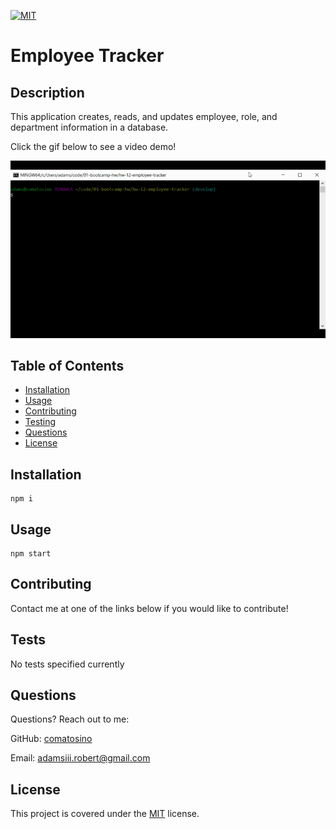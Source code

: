 
  [![MIT](https://img.shields.io/badge/license-MIT-green)](https://opensource.org/licenses/MIT)
# Employee Tracker

## Description

This application creates, reads, and updates employee, role, and department information in a database.

Click the gif below to see a video demo!

[![link to video](./assets/employee-tracker.gif)](https://drive.google.com/file/d/1eCx1ITDIWLTwsx-tIBMbdGKAru4zVH19/view)

## Table of Contents

- [Installation](#installation)
- [Usage](#usage)
- [Contributing](#Contributing)
- [Testing](#Testing)
- [Questions](#Questions)
- [License](#License)

## Installation
```
npm i
```
## Usage
```
npm start
```
## Contributing

Contact me at one of the links below if you would like to contribute!

## Tests

No tests specified currently

## Questions

Questions? Reach out to me:

GitHub: [comatosino](https://github.com/comatosino)

Email: adamsiii.robert@gmail.com

## License
    
This project is covered under the [MIT](https://opensource.org/licenses/MIT) license.
    

